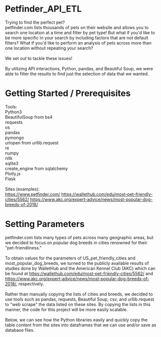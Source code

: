 # Petfinder_API_ETL

Trying to find the perfect pet?\
petfinder.com lists thousands of pets on their website and allows you to search one location at a time and filter by pet type!  But what if you'd like to be more specific in your search by including factors that are not default filters?  What if you'd like to perform an analysis of pets across more than one location without repeating your search?<br></br>
We set out to tackle these issues!<br></br>
By utilizing API interactions, Python, pandas, and Beautiful Soup, we were able to filter the results to find just the selection of data that we wanted.

# Getting Started / Prerequisites

Tools:\
Python3\
BeautifulSoup from bs4\
requests\
os\
pandas\
pymongo\
urlopen from urllib.request\
re\
numpy\
nltk\
sqlite3\
create_engine from sqlalchemy\
Plotly.js\
Flask\
\
Sites (examples):\
https://www.petfinder.com/
https://wallethub.com/edu/most-pet-friendly-cities/5562/
https://www.akc.org/expert-advice/news/most-popular-dog-breeds-of-2018/

# Setting Parameters

petfinder.com lists many types of pets across many geographic areas, but we decided to focus on popular dog breeds in cities renowned for their "pet-friendliness."<br></br>
To obtain values for the parameters of US_pet_friendly_cities and most_popular_dog_breeds, we turned to the publicly available results of studies done by WalletHub and the American Kennel Club (AKC) which can be found at https://wallethub.com/edu/most-pet-friendly-cities/5562/ and https://www.akc.org/expert-advice/news/most-popular-dog-breeds-of-2018/, respectively.<br></br>
Rather than manually copying the lists of cities and breeds, we decided to use tools such as pandas, requests, Beautiful Soup, csv, and urllib.request to "web scrape" the data listed on these sites.  By copying the lists in this manner, the code for this project will be more easily scalable.<br></br>
Below, we can see how the Python libraries easily and quickly copy the table content from the sites into dataframes that we can use and/or save as database files.<br></br>

